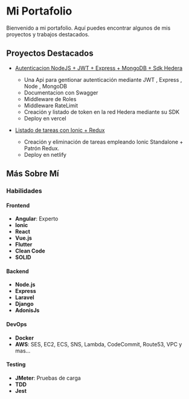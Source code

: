 # Mi Portafolio

Bienvenido a mi portafolio. Aquí puedes encontrar algunos de mis proyectos y trabajos destacados.

## Proyectos Destacados

- [Autenticacion NodeJS + JWT + Express + MongoDB + Sdk Hedera](https://vercel-demo-one-plum.vercel.app/api-docs/)
  - Una Api para gentionar autenticación mediante JWT , Express , Node , MongoDB
  - Documentacion con Swagger
  - Middleware de Roles
  - Middleware RateLimit
  - Creación y listado de token en la red Hedera mediante su SDK
  - Deploy en vercel
 
- [Listado de tareas con Ionic + Redux](https://todoionic-ngrx.netlify.app/)
  - Creación y eliminación de tareas empleando Ionic Standalone + Patrón Redux.
  - Deploy en netlify

## Más Sobre Mí

### Habilidades

#### Frontend
- **Angular**: Experto
- **Ionic**
- **React**
- **Vue.js**
- **Flutter**
- **Clean Code**
- **SOLID**

#### Backend
- **Node.js**
- **Express**
- **Laravel**
- **Django**
- **AdonisJs**

#### DevOps
- **Docker**
- **AWS**: SES, EC2, ECS, SNS, Lambda, CodeCommit, Route53, VPC y mas...

#### Testing
- **JMeter**: Pruebas de carga
- **TDD**
- **Jest**
